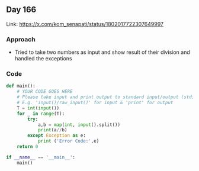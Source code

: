 ## Day 166

Link: https://x.com/kom_senapati/status/1802017722307649997

### Approach

- Tried to take two numbers as input and show result of their division and handled the exceptions

### Code

```py
def main():
    # YOUR CODE GOES HERE
    # Please take input and print output to standard input/output (stdin/stdout)
    # E.g. 'input()/raw_input()' for input & 'print' for output
    T = int(input())
    for _ in range(T):
        try:
            a,b = map(int, input().split())
            print(a//b)
        except Exception as e:
            print ('Error Code:',e)
    return 0

if __name__ == '__main__':
    main()
```
